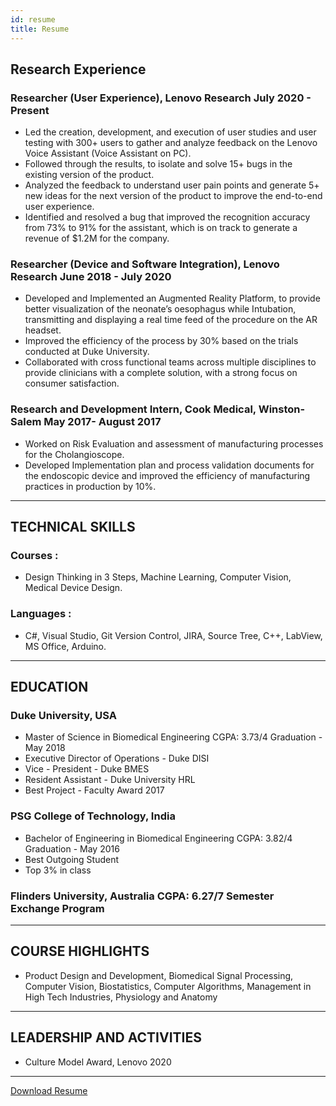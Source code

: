 ```yaml
---
id: resume
title: Resume
---
```

## Research Experience
### Researcher (User Experience), Lenovo Research July 2020 - Present
- Led the creation, development, and execution of user studies and user testing with 300+ users to gather and analyze feedback on the Lenovo Voice Assistant (Voice Assistant on PC).
- Followed through the results, to isolate and solve 15+ bugs in the existing version of the product.
- Analyzed the feedback to understand user pain points and generate 5+ new ideas for the next version of the product to improve the end-to-end user experience.
- Identified and resolved a bug that improved the recognition accuracy from 73% to 91% for the assistant, which is on track to generate a revenue of $1.2M for the company.
### Researcher (Device and Software Integration), Lenovo Research June 2018 - July 2020
- Developed and Implemented an Augmented Reality Platform, to provide better visualization of the neonate’s oesophagus while Intubation, transmitting and displaying a real time feed of the procedure on the AR headset.
- Improved the efficiency of the process by 30% based on the trials conducted at Duke University.
- Collaborated with cross functional teams across multiple disciplines to provide clinicians with a complete solution, with a strong focus on consumer satisfaction.
### Research and Development Intern, Cook Medical, Winston-Salem May 2017- August 2017
- Worked on Risk Evaluation and assessment of manufacturing processes for the Cholangioscope.
- Developed Implementation plan and process validation documents for the endoscopic device and improved the efficiency of manufacturing practices in production by 10%.

---------------------------------------------------------------------------------
## TECHNICAL SKILLS
### Courses :
- Design Thinking in 3 Steps, Machine Learning, Computer Vision, Medical Device Design.
### Languages :
- C#, Visual Studio, Git Version Control, JIRA, Source Tree, C++, LabView, MS Office, Arduino.

---------------------------------------------------------------------------------
## EDUCATION
### Duke University, USA
- Master of Science in Biomedical Engineering CGPA: 3.73/4 Graduation - May 2018
- Executive Director of Operations - Duke DISI
- Vice - President - Duke BMES
- Resident Assistant - Duke University HRL
- Best Project - Faculty Award 2017
### PSG College of Technology, India
- Bachelor of Engineering in Biomedical Engineering CGPA: 3.82/4 Graduation - May 2016
- Best Outgoing Student
- Top 3% in class
### Flinders University, Australia CGPA: 6.27/7 Semester Exchange Program
---------------------------------------------------------------------------------
## COURSE HIGHLIGHTS
- Product Design and Development, Biomedical Signal Processing, Computer Vision, Biostatistics, Computer Algorithms, Management in High Tech Industries, Physiology and Anatomy

---------------------------------------------------------------------------------
## LEADERSHIP AND ACTIVITIES
- Culture Model Award, Lenovo 2020

---------------------------------------------------------------------------------
[Download Resume](https://drive.google.com/file/d/1tbYjliMxA1OR8Vz9l-0J67SDfYdCe9dL/view?usp=sharing)
